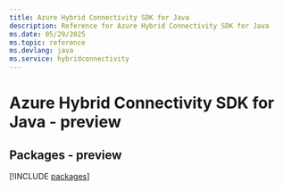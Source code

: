 ```yaml
---
title: Azure Hybrid Connectivity SDK for Java
description: Reference for Azure Hybrid Connectivity SDK for Java
ms.date: 05/29/2025
ms.topic: reference
ms.devlang: java
ms.service: hybridconnectivity
---
```

# Azure Hybrid Connectivity SDK for Java - preview
## Packages - preview
[!INCLUDE [packages](hybrid-connectivity-index.md)]